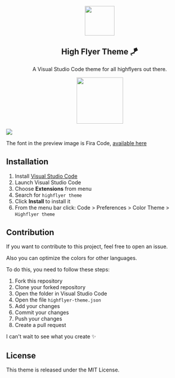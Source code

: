 
<p align="center">
  <img src="https://res.cloudinary.com/highflyer910/image/upload/v1664155015/icon_isbzgo.png" width="80" />
  <h2 align="center">High Flyer Theme 🪁</h2>
</p>

<p align="center">A Visual Studio Code theme for all highflyers out there.</p>

<p align="center">
  <img src="https://res.cloudinary.com/highflyer910/image/upload/v1664155015/colors_vvxfmu.png" width="125" />
</p>


<img src="https://res.cloudinary.com/highflyer910/image/upload/v1664155016/Screenshot_sa1li6.png"/>    
<p>The font in the preview image is Fira Code, <a href="https://github.com/tonsky/FiraCode">available here </a></p>

## Installation

1.  Install [Visual Studio Code](https://code.visualstudio.com/)
2.  Launch Visual Studio Code
3.  Choose **Extensions** from menu
4.  Search for `highflyer theme`
5.  Click **Install** to install it
6. From the menu bar click: Code > Preferences > Color Theme > `Highflyer theme`


## Contribution

If you want to contribute to this project, feel free to open an issue. 

Also you can optimize the colors for other languages. 

To do this, you need to follow these steps:

1.  Fork this repository
2.  Clone your forked repository
3.  Open the folder in Visual Studio Code
4.  Open the file `highflyer-theme.json`
5.  Add your changes
6.  Commit your changes
7.  Push your changes
8.  Create a pull request

I can't wait to see what you create ✨

## License

This theme is released under the MIT License.














